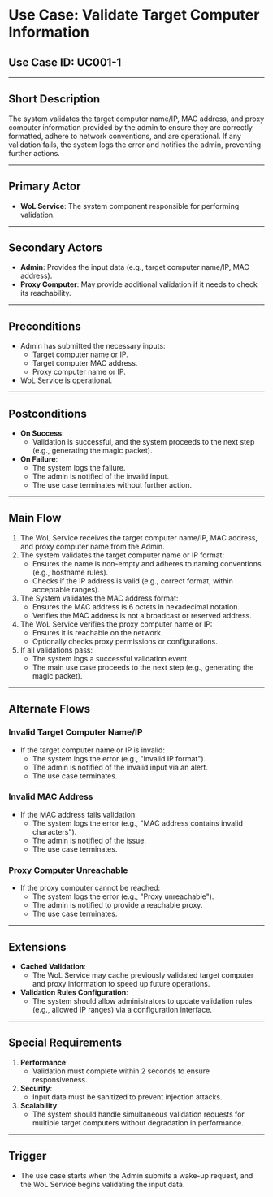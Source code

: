 # Use Case: Validate Target Computer Information

## **Use Case ID**: UC001-1

---

## **Short Description**
The system validates the target computer name/IP, MAC address, and proxy computer information provided by the admin to ensure they are correctly formatted, adhere to network conventions, and are operational. If any validation fails, the system logs the error and notifies the admin, preventing further actions.

---

## **Primary Actor**
- **WoL Service**: The system component responsible for performing validation.

---

## **Secondary Actors**
- **Admin**: Provides the input data (e.g., target computer name/IP, MAC address).
- **Proxy Computer**: May provide additional validation if it needs to check its reachability.

---

## **Preconditions**
- Admin has submitted the necessary inputs:
  - Target computer name or IP.
  - Target computer MAC address.
  - Proxy computer name or IP.
- WoL Service is operational.

---

## **Postconditions**
- **On Success**:
  - Validation is successful, and the system proceeds to the next step (e.g., generating the magic packet).
- **On Failure**:
  - The system logs the failure.
  - The admin is notified of the invalid input.
  - The use case terminates without further action.

---

## **Main Flow**
1. The WoL Service receives the target computer name/IP, MAC address, and proxy computer name from the Admin.
2. The system validates the target computer name or IP format:
   - Ensures the name is non-empty and adheres to naming conventions (e.g., hostname rules).
   - Checks if the IP address is valid (e.g., correct format, within acceptable ranges).
3. The System validates the MAC address format:
   - Ensures the MAC address is 6 octets in hexadecimal notation.
   - Verifies the MAC address is not a broadcast or reserved address.
4. The WoL Service verifies the proxy computer name or IP:
   - Ensures it is reachable on the network.
   - Optionally checks proxy permissions or configurations.
5. If all validations pass:
   - The system logs a successful validation event.
   - The main use case proceeds to the next step (e.g., generating the magic packet).

---

## **Alternate Flows**

### **Invalid Target Computer Name/IP**
- If the target computer name or IP is invalid:
  - The system logs the error (e.g., "Invalid IP format").
  - The admin is notified of the invalid input via an alert.
  - The use case terminates.

### **Invalid MAC Address**
- If the MAC address fails validation:
  - The system logs the error (e.g., "MAC address contains invalid characters").
  - The admin is notified of the issue.
  - The use case terminates.

### **Proxy Computer Unreachable**
- If the proxy computer cannot be reached:
  - The system logs the error (e.g., "Proxy unreachable").
  - The admin is notified to provide a reachable proxy.
  - The use case terminates.

---

## **Extensions**
- **Cached Validation**:
  - The WoL Service may cache previously validated target computer and proxy information to speed up future operations.
- **Validation Rules Configuration**:
  - The system should allow administrators to update validation rules (e.g., allowed IP ranges) via a configuration interface.

---

## **Special Requirements**
1. **Performance**:
   - Validation must complete within 2 seconds to ensure responsiveness.
2. **Security**:
   - Input data must be sanitized to prevent injection attacks.
3. **Scalability**:
   - The system should handle simultaneous validation requests for multiple target computers without degradation in performance.

---

## **Trigger**
- The use case starts when the Admin submits a wake-up request, and the WoL Service begins validating the input data.
